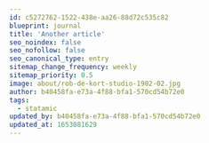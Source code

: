 ```yaml
---
id: c5272762-1522-438e-aa26-88d72c535c82
blueprint: journal
title: 'Another article'
seo_noindex: false
seo_nofollow: false
seo_canonical_type: entry
sitemap_change_frequency: weekly
sitemap_priority: 0.5
image: about/rob-de-kort-studio-1902-02.jpg
author: b40458fa-e73a-4f88-bfa1-570cd54b72e0
tags:
  - statamic
updated_by: b40458fa-e73a-4f88-bfa1-570cd54b72e0
updated_at: 1653081629
---
```

